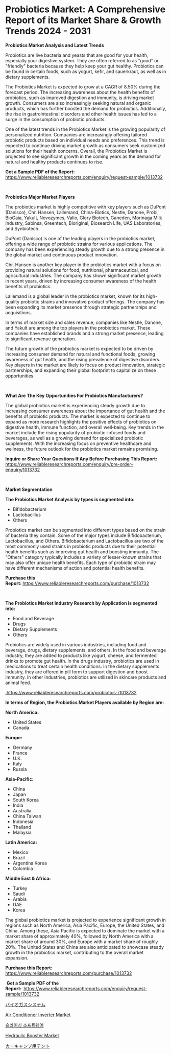 <p><h1>Probiotics Market: A Comprehensive Report of its Market Share & Growth Trends 2024 - 2031</h1></p><p><strong>Probiotics Market Analysis and Latest Trends</strong></p>
<p><p>Probiotics are live bacteria and yeasts that are good for your health, especially your digestive system. They are often referred to as "good" or "friendly" bacteria because they help keep your gut healthy. Probiotics can be found in certain foods, such as yogurt, kefir, and sauerkraut, as well as in dietary supplements.</p><p>The Probiotics Market is expected to grow at a CAGR of 8.50% during the forecast period. The increasing awareness about the health benefits of probiotics, such as improved digestion and immunity, is driving market growth. Consumers are also increasingly seeking natural and organic products, which has further boosted the demand for probiotics. Additionally, the rise in gastrointestinal disorders and other health issues has led to a surge in the consumption of probiotic products.</p><p>One of the latest trends in the Probiotics Market is the growing popularity of personalized nutrition. Companies are increasingly offering tailored probiotic products based on individual needs and preferences. This trend is expected to continue driving market growth as consumers seek customized solutions for their health concerns. Overall, the Probiotics Market is projected to see significant growth in the coming years as the demand for natural and healthy products continues to rise.</p></p>
<p><strong>Get a Sample PDF of the Report:&nbsp;</strong> <a href="https://www.reliableresearchreports.com/enquiry/request-sample/1013732">https://www.reliableresearchreports.com/enquiry/request-sample/1013732</a></p>
<p>&nbsp;</p>
<p><strong>Probiotics Major Market Players</strong></p>
<p><p>The probiotics market is highly competitive with key players such as DuPont (Danisco), Chr. Hansen, Lallemand, China-Biotics, Nestle, Danone, Probi, BioGaia, Yakult, Novozymes, Valio, Glory Biotech, Ganeden, Morinaga Milk Industry, Sabinsa, Greentech, Bioriginal, Biosearch Life, UAS Laboratories, and Synbiotech. </p><p>DuPont (Danisco) is one of the leading players in the probiotics market, offering a wide range of probiotic strains for various applications. The company has been experiencing steady growth due to a strong presence in the global market and continuous product innovation. </p><p>Chr. Hansen is another key player in the probiotics market with a focus on providing natural solutions for food, nutritional, pharmaceutical, and agricultural industries. The company has shown significant market growth in recent years, driven by increasing consumer awareness of the health benefits of probiotics.</p><p>Lallemand is a global leader in the probiotics market, known for its high-quality probiotic strains and innovative product offerings. The company has been expanding its market presence through strategic partnerships and acquisitions.</p><p>In terms of market size and sales revenue, companies like Nestle, Danone, and Yakult are among the top players in the probiotics market. These companies have established brands and a strong market presence, leading to significant revenue generation.</p><p>The future growth of the probiotics market is expected to be driven by increasing consumer demand for natural and functional foods, growing awareness of gut health, and the rising prevalence of digestive disorders. Key players in the market are likely to focus on product innovation, strategic partnerships, and expanding their global footprint to capitalize on these opportunities.</p></p>
<p>&nbsp;</p>
<p><strong>What Are The Key Opportunities For Probiotics Manufacturers?</strong></p>
<p><p>The global probiotics market is experiencing steady growth due to increasing consumer awareness about the importance of gut health and the benefits of probiotic products. The market is expected to continue to expand as more research highlights the positive effects of probiotics on digestive health, immune function, and overall well-being. Key trends in the market include the rising popularity of probiotic-infused foods and beverages, as well as a growing demand for specialized probiotic supplements. With the increasing focus on preventive healthcare and wellness, the future outlook for the probiotics market remains promising.</p></p>
<p><strong>Inquire or Share Your Questions If Any Before Purchasing This Report:</strong> <a href="https://www.reliableresearchreports.com/enquiry/pre-order-enquiry/1013732">https://www.reliableresearchreports.com/enquiry/pre-order-enquiry/1013732</a></p>
<p>&nbsp;</p>
<p><strong>Market Segmentation</strong></p>
<p><strong>The Probiotics Market Analysis by types is segmented into:</strong></p>
<p><ul><li>Bifidobacterium</li><li>Lactobacillus</li><li>Others</li></ul></p>
<p><p>Probiotics market can be segmented into different types based on the strain of bacteria they contain. Some of the major types include Bifidobacterium, Lactobacillus, and Others. Bifidobacterium and Lactobacillus are two of the most commonly used strains in probiotic products due to their potential health benefits such as improving gut health and boosting immunity. The "Others" category typically includes a variety of lesser-known strains that may also offer unique health benefits. Each type of probiotic strain may have different mechanisms of action and potential health benefits.</p></p>
<p><strong>Purchase this Report:&nbsp;</strong><a href="https://www.reliableresearchreports.com/purchase/1013732">https://www.reliableresearchreports.com/purchase/1013732</a></p>
<p>&nbsp;</p>
<p><strong>The Probiotics Market Industry Research by Application is segmented into:</strong></p>
<p><ul><li>Food and Beverage</li><li>Drugs</li><li>Dietary Supplements</li><li>Others</li></ul></p>
<p><p>Probiotics are widely used in various industries, including food and beverage, drugs, dietary supplements, and others. In the food and beverage industry, they are added to products like yogurt, cheese, and fermented drinks to promote gut health. In the drugs industry, probiotics are used in medications to treat certain health conditions. In the dietary supplements industry, they are offered in pill form to support digestion and boost immunity. In other industries, probiotics are utilized in skincare products and animal feed.</p></p>
<p><a href="https://www.reliableresearchreports.com/probiotics-r1013732">&nbsp;https://www.reliableresearchreports.com/probiotics-r1013732</a></p>
<p><strong>In terms of Region, the Probiotics Market Players available by Region are:</strong></p>
<p>
    <p> <strong> North America: </strong>
        <ul>
            <li>United States</li>
            <li>Canada</li>
        </ul>
        </p> 
    <p> <strong> Europe: </strong>
        <ul>
            <li>Germany</li>
            <li>France</li>
            <li>U.K.</li>
            <li>Italy</li>
            <li>Russia</li>
        </ul>
        </p> 
    <p> <strong> Asia-Pacific: </strong>
        <ul>
            <li>China</li>
            <li>Japan</li>
            <li>South Korea</li>
            <li>India</li>
            <li>Australia</li>
            <li>China Taiwan</li>
            <li>Indonesia</li>
            <li>Thailand</li>
            <li>Malaysia</li>
        </ul>
        </p> 
    <p> <strong> Latin America: </strong>
        <ul>
            <li>Mexico</li>
            <li>Brazil</li>
            <li>Argentina Korea</li>
            <li>Colombia</li>
        </ul>
        </p> 
    <p> <strong> Middle East & Africa: </strong>
        <ul>
            <li>Turkey</li>
            <li>Saudi</li>
            <li>Arabia</li>
            <li>UAE</li>
            <li>Korea</li>
        </ul>
    </p>
    </p>
<p><p>The global probiotics market is projected to experience significant growth in regions such as North America, Asia Pacific, Europe, the United States, and China. Among these, Asia Pacific is expected to dominate the market with a market share of approximately 40%, followed by North America with a market share of around 30%, and Europe with a market share of roughly 20%. The United States and China are also anticipated to showcase steady growth in the probiotics market, contributing to the overall market expansion.</p></p>
<p><strong>Purchase this Report: </strong><a href="https://www.reliableresearchreports.com/purchase/1013732">https://www.reliableresearchreports.com/purchase/1013732</a></p>
<p>&nbsp;<strong>Get a Sample PDF of the Report:&nbsp;&nbsp;</strong><a href="https://www.reliableresearchreports.com/enquiry/request-sample/1013732">https://www.reliableresearchreports.com/enquiry/request-sample/1013732</a></p>
<p><strong></strong></p>
<p><p><a href="https://medium.com/@lewisbechtelar1964/%E3%83%90%E3%82%A4%E3%82%AA%E3%82%AC%E3%82%B9%E3%82%B7%E3%82%B9%E3%83%86%E3%83%A0%E5%B8%82%E5%A0%B4%E8%AA%BF%E6%9F%BB%E3%83%AC%E3%83%9D%E3%83%BC%E3%83%88-%E3%81%9D%E3%81%AE%E6%AD%B4%E5%8F%B2%E3%81%8A%E3%82%88%E3%81%B32024%E5%B9%B4%E3%81%8B%E3%82%892031%E5%B9%B4%E3%81%BE%E3%81%A7%E3%81%AE%E4%BA%88%E6%B8%AC-2130143f1ca1">バイオガスシステム</a></p><p><a href="https://www.linkedin.com/pulse/air-conditioner-inverter-market-size-reveals-best-marketing-ljqpc">Air Conditioner Inverter Market</a></p><p><a href="https://medium.com/@angelardelean202220221/%EC%8A%A4%ED%94%BC%EC%8B%B1-%EC%86%8C%ED%94%84%ED%8A%B8%EC%9B%A8%EC%96%B4-%EC%8B%9C%EC%9E%A5-%EA%B7%9C%EB%AA%A8-%EB%B0%8F-%EC%8B%9C%EC%9E%A5-%EB%8F%99%ED%96%A5-%EC%99%84%EC%84%B1%EB%90%9C-%EC%82%B0%EC%97%85-%EA%B0%9C%EC%9A%94-2024-2031-7cd81556cdfc">슬라이싱 소프트웨어</a></p><p><a href="https://www.linkedin.com/pulse/hydraulic-booster-market-furnishes-information-share-trends-vu3fc">Hydraulic Booster Market</a></p><p><a href="https://github.com/KaydenJohns1964/Market-Research-Report-List-1/blob/main/444350358150.md">カーキャンプ用テント</a></p></p>